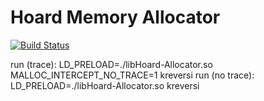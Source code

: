 Hoard Memory Allocator
======================
[![Build Status](https://travis-ci.org/ndkoval/Hoard-Allocator.svg?branch=master)](https://travis-ci.org/ndkoval/Hoard-Allocator)

run (trace):       LD_PRELOAD=./libHoard-Allocator.so MALLOC_INTERCEPT_NO_TRACE=1 kreversi
run (no trace):    LD_PRELOAD=./libHoard-Allocator.so kreversi
